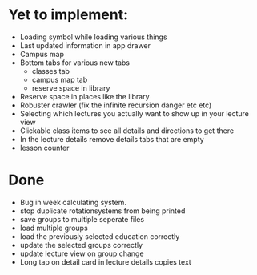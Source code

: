 # Yet to implement:
- Loading symbol while loading various things
- Last updated information in app drawer
- Campus map
- Bottom tabs for various new tabs
    - classes tab
    - campus map tab
    - reserve space in library
- Reserve space in places like the library
- Robuster crawler (fix the infinite recursion danger etc etc)
- Selecting which lectures you actually want to show up in your lecture view
- Clickable class items to see all details and directions to get there
- In the lecture details remove details tabs that are empty
- lesson counter

# Done
- Bug in week calculating system.
- stop duplicate rotationsystems from being printed
- save groups to multiple seperate files 
- load multiple groups
- load the previously selected education correctly
- update the selected groups correctly
- update lecture view on group change 
- Long tap on detail card in lecture details copies text